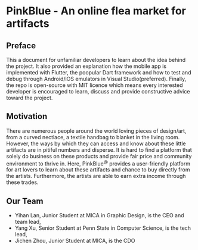 # PinkBlue - An online flea market for artifacts

## Preface
This a document for unfamiliar developers to learn about the idea behind the project. It also provided an explanation how the mobile app is implemented with Flutter, the poopular Dart framework and how to test and debug through Android/iOS emulators in Visual Studio(preferred). Finally, the repo is open-source with MIT licence which means every interested developer is encouraged to learn, discuss and provide constructive advice toward the project.

## Motivation
There are numerous people around the world loving pieces of design/art, from a curved nectlace, a textile handbag to blanket in the living room. However, the ways by which they can access and know about these little artifacts are in pitiful numbers and disperse. It is hard to find a platform that solely do business on these products and provide fair price and community environment to thrive in. Here, PinkBlue<sup>@</sup> provides a user-friendly platform for art lovers to learn about these artifacts and chance to buy directly from the artists. Furthermore, the artists are able to earn extra income through these trades.

## Our Team
- Yihan Lan, Junior Student at MICA in Graphic Design, is the CEO and team lead,
- Yang Xu, Senior Student at Penn State in Computer Science, is the tech lead,
- Jichen Zhou, Junior Student at MICA, is the CDO

